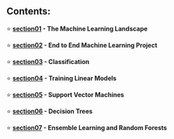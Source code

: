 ## **Contents:**

:star: **[section01](https://github.com/mateuszk098/data_science/tree/master/hands_on_machine_learning/section01) - The Machine Learning Landscape**

:star: **[section02](https://github.com/mateuszk098/data_science/tree/master/hands_on_machine_learning/section02) - End to End Machine Learning Project**

:star: **[section03](https://github.com/mateuszk098/data_science/tree/master/hands_on_machine_learning/section03) - Classification**

:star: **[section04](https://github.com/mateuszk098/data_science/tree/master/hands_on_machine_learning/section04) - Training Linear Models**

:star: **[section05](https://github.com/mateuszk098/data_science/tree/master/hands_on_machine_learning/section05) - Support Vector Machines**

:star: **[section06](https://github.com/mateuszk098/data_science/tree/master/hands_on_machine_learning/section06) - Decision Trees**

:star: **[section07](https://github.com/mateuszk098/data_science/tree/master/hands_on_machine_learning/section07) - Ensemble Learning and Random Forests**
